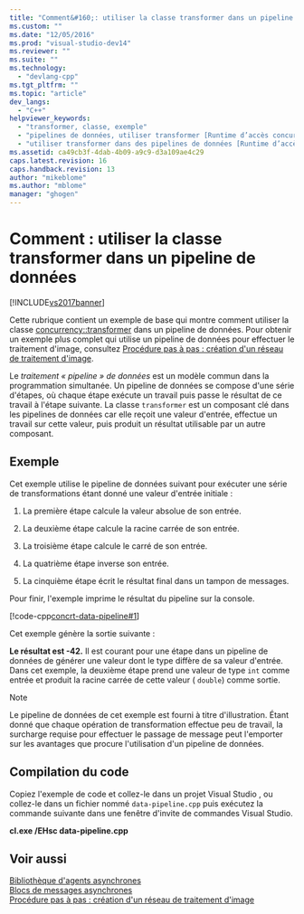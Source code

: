 ```yaml
---
title: "Comment&#160;: utiliser la classe transformer dans un pipeline de donn&#233;es | Microsoft Docs"
ms.custom: ""
ms.date: "12/05/2016"
ms.prod: "visual-studio-dev14"
ms.reviewer: ""
ms.suite: ""
ms.technology: 
  - "devlang-cpp"
ms.tgt_pltfrm: ""
ms.topic: "article"
dev_langs: 
  - "C++"
helpviewer_keywords: 
  - "transformer, classe, exemple"
  - "pipelines de données, utiliser transformer [Runtime d’accès concurrentiel]"
  - "utiliser transformer dans des pipelines de données [Runtime d’accès concurrentiel]"
ms.assetid: ca49cb3f-4dab-4b09-a9c9-d3a109ae4c29
caps.latest.revision: 16
caps.handback.revision: 13
author: "mikeblome"
ms.author: "mblome"
manager: "ghogen"
---
```

# Comment&#160;: utiliser la classe transformer dans un pipeline de donn&#233;es
[!INCLUDE[vs2017banner](../../assembler/inline/includes/vs2017banner.md)]

Cette rubrique contient un exemple de base qui montre comment utiliser la classe [concurrency::transformer](../../parallel/concrt/reference/transformer-class.md) dans un pipeline de données.  Pour obtenir un exemple plus complet qui utilise un pipeline de données pour effectuer le traitement d'image, consultez [Procédure pas à pas : création d'un réseau de traitement d'image](../../parallel/concrt/walkthrough-creating-an-image-processing-network.md).  
  
 Le *traitement « pipeline » de données* est un modèle commun dans la programmation simultanée.  Un pipeline de données se compose d'une série d'étapes, où chaque étape exécute un travail puis passe le résultat de ce travail à l'étape suivante.  La classe `transformer` est un composant clé dans les pipelines de données car elle reçoit une valeur d'entrée, effectue un travail sur cette valeur, puis produit un résultat utilisable par un autre composant.  
  
## Exemple  
 Cet exemple utilise le pipeline de données suivant pour exécuter une série de transformations étant donné une valeur d'entrée initiale :  
  
1.  La première étape calcule la valeur absolue de son entrée.  
  
2.  La deuxième étape calcule la racine carrée de son entrée.  
  
3.  La troisième étape calcule le carré de son entrée.  
  
4.  La quatrième étape inverse son entrée.  
  
5.  La cinquième étape écrit le résultat final dans un tampon de messages.  
  
 Pour finir, l'exemple imprime le résultat du pipeline sur la console.  
  
 [!code-cpp[concrt-data-pipeline#1](../../parallel/concrt/codesnippet/CPP/how-to-use-transformer-in-a-data-pipeline_1.cpp)]  
  
 Cet exemple génère la sortie suivante :  
  
  **Le résultat est \-42.** Il est courant pour une étape dans un pipeline de données de générer une valeur dont le type diffère de sa valeur d'entrée.  Dans cet exemple, la deuxième étape prend une valeur de type `int` comme entrée et produit la racine carrée de cette valeur \( `double`\) comme sortie.  
  
> [!NOTE]
>  Le pipeline de données de cet exemple est fourni à titre d'illustration.  Étant donné que chaque opération de transformation effectue peu de travail, la surcharge requise pour effectuer le passage de message peut l'emporter sur les avantages que procure l'utilisation d'un pipeline de données.  
  
## Compilation du code  
 Copiez l'exemple de code et collez\-le dans un projet Visual Studio , ou collez\-le dans un fichier nommé `data-pipeline.cpp` puis exécutez la commande suivante dans une fenêtre d'invite de commandes Visual Studio.  
  
 **cl.exe \/EHsc data\-pipeline.cpp**  
  
## Voir aussi  
 [Bibliothèque d'agents asynchrones](../../parallel/concrt/asynchronous-agents-library.md)   
 [Blocs de messages asynchrones](../../parallel/concrt/asynchronous-message-blocks.md)   
 [Procédure pas à pas : création d'un réseau de traitement d'image](../../parallel/concrt/walkthrough-creating-an-image-processing-network.md)